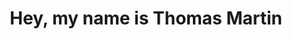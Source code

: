 ---
title : "Hey, my name is Thomas Martin"
# full screen navigation
first_name : "Thomas"
last_name : "Martin"
bg_image : "images/backgrounds/me-nature.jpg"
# animated text loop
occupations:
- "Web Developer"
- "Solution Architect"
- "DevOps enthusiast"
- "Musician"
- "Looking forward to work with you :)"

# slider background image loop
slider_images:
- "images/slider/me-snow.jpg"

# button
button:
  enable : true
  label : "HIRE ME"
  link : "#contact"


# custom style
custom_class: "" 
custom_attributes: "" 
custom_css: ""

---